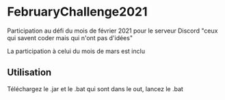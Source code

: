# FebruaryChallenge2021

Participation au défi du mois de février 2021 pour le serveur Discord "ceux qui savent coder mais qui n'ont pas d'idées"

La participation à celui du mois de mars est inclu

## Utilisation

Téléchargez le .jar et le .bat qui sont dans le out, lancez le .bat
